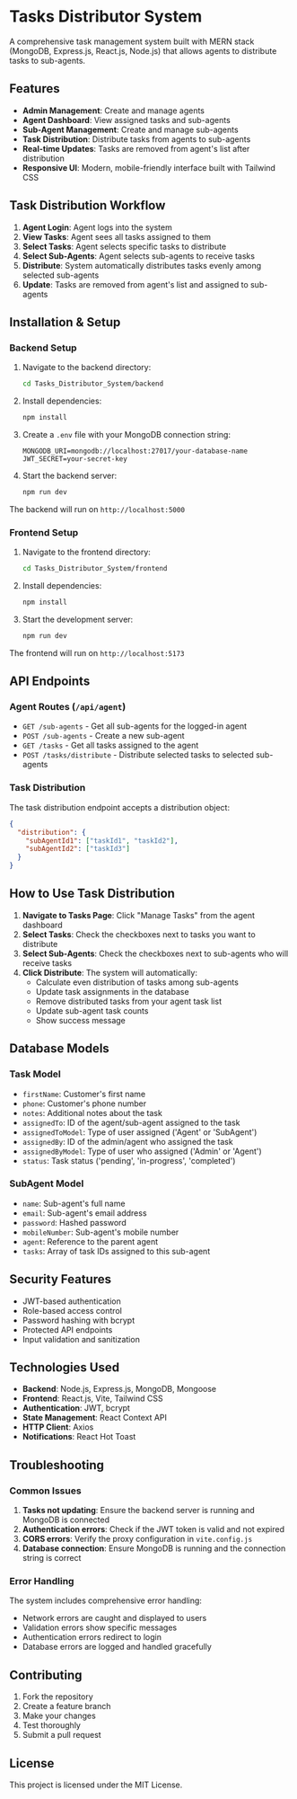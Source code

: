 # Tasks Distributor System

A comprehensive task management system built with MERN stack (MongoDB, Express.js, React.js, Node.js) that allows agents to distribute tasks to sub-agents.

## Features

- **Admin Management**: Create and manage agents
- **Agent Dashboard**: View assigned tasks and sub-agents
- **Sub-Agent Management**: Create and manage sub-agents
- **Task Distribution**: Distribute tasks from agents to sub-agents
- **Real-time Updates**: Tasks are removed from agent's list after distribution
- **Responsive UI**: Modern, mobile-friendly interface built with Tailwind CSS

## Task Distribution Workflow

1. **Agent Login**: Agent logs into the system
2. **View Tasks**: Agent sees all tasks assigned to them
3. **Select Tasks**: Agent selects specific tasks to distribute
4. **Select Sub-Agents**: Agent selects sub-agents to receive tasks
5. **Distribute**: System automatically distributes tasks evenly among selected sub-agents
6. **Update**: Tasks are removed from agent's list and assigned to sub-agents

## Installation & Setup

### Backend Setup

1. Navigate to the backend directory:
   ```bash
   cd Tasks_Distributor_System/backend
   ```

2. Install dependencies:
   ```bash
   npm install
   ```

3. Create a `.env` file with your MongoDB connection string:
   ```
   MONGODB_URI=mongodb://localhost:27017/your-database-name
   JWT_SECRET=your-secret-key
   ```

4. Start the backend server:
   ```bash
   npm run dev
   ```

The backend will run on `http://localhost:5000`

### Frontend Setup

1. Navigate to the frontend directory:
   ```bash
   cd Tasks_Distributor_System/frontend
   ```

2. Install dependencies:
   ```bash
   npm install
   ```

3. Start the development server:
   ```bash
   npm run dev
   ```

The frontend will run on `http://localhost:5173`

## API Endpoints

### Agent Routes (`/api/agent`)

- `GET /sub-agents` - Get all sub-agents for the logged-in agent
- `POST /sub-agents` - Create a new sub-agent
- `GET /tasks` - Get all tasks assigned to the agent
- `POST /tasks/distribute` - Distribute selected tasks to selected sub-agents

### Task Distribution

The task distribution endpoint accepts a distribution object:

```json
{
  "distribution": {
    "subAgentId1": ["taskId1", "taskId2"],
    "subAgentId2": ["taskId3"]
  }
}
```

## How to Use Task Distribution

1. **Navigate to Tasks Page**: Click "Manage Tasks" from the agent dashboard
2. **Select Tasks**: Check the checkboxes next to tasks you want to distribute
3. **Select Sub-Agents**: Check the checkboxes next to sub-agents who will receive tasks
4. **Click Distribute**: The system will automatically:
   - Calculate even distribution of tasks among sub-agents
   - Update task assignments in the database
   - Remove distributed tasks from your agent task list
   - Update sub-agent task counts
   - Show success message

## Database Models

### Task Model
- `firstName`: Customer's first name
- `phone`: Customer's phone number
- `notes`: Additional notes about the task
- `assignedTo`: ID of the agent/sub-agent assigned to the task
- `assignedToModel`: Type of user assigned ('Agent' or 'SubAgent')
- `assignedBy`: ID of the admin/agent who assigned the task
- `assignedByModel`: Type of user who assigned ('Admin' or 'Agent')
- `status`: Task status ('pending', 'in-progress', 'completed')

### SubAgent Model
- `name`: Sub-agent's full name
- `email`: Sub-agent's email address
- `password`: Hashed password
- `mobileNumber`: Sub-agent's mobile number
- `agent`: Reference to the parent agent
- `tasks`: Array of task IDs assigned to this sub-agent

## Security Features

- JWT-based authentication
- Role-based access control
- Password hashing with bcrypt
- Protected API endpoints
- Input validation and sanitization

## Technologies Used

- **Backend**: Node.js, Express.js, MongoDB, Mongoose
- **Frontend**: React.js, Vite, Tailwind CSS
- **Authentication**: JWT, bcrypt
- **State Management**: React Context API
- **HTTP Client**: Axios
- **Notifications**: React Hot Toast

## Troubleshooting

### Common Issues

1. **Tasks not updating**: Ensure the backend server is running and MongoDB is connected
2. **Authentication errors**: Check if the JWT token is valid and not expired
3. **CORS errors**: Verify the proxy configuration in `vite.config.js`
4. **Database connection**: Ensure MongoDB is running and the connection string is correct

### Error Handling

The system includes comprehensive error handling:
- Network errors are caught and displayed to users
- Validation errors show specific messages
- Authentication errors redirect to login
- Database errors are logged and handled gracefully

## Contributing

1. Fork the repository
2. Create a feature branch
3. Make your changes
4. Test thoroughly
5. Submit a pull request

## License

This project is licensed under the MIT License.